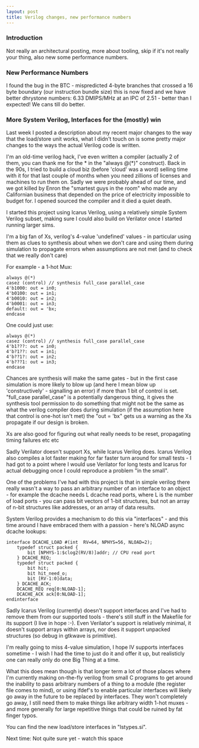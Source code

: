 ```yaml
---
layout: post
title: Verilog changes, new performance numbers
---
```


### Introduction

Not really an architectural posting, more about tooling, skip if it's not really your thing, also new
some performance numbers.

### New Performance Numbers

I found the bug in the BTC - mispredicted 4-byte branches that crossed a 16 byte boundary (our
instruction bundle size) this is now fixed and we have better dhrystone numbers: 6.33 DMIPS/MHz
at an IPC of 2.51 - better than I expected! We cans till do better.

### More System Verilog, Interfaces for the (mostly) win

Last week I posted a description about my recent major changes to the way that the load/store
unit works, what I didn't touch on is some pretty major changes to the ways the actual Verilog code 
is written.

I'm an old-time verilog hack, I've even written a compiler (actually 2 of them, you can
thank me for the \* in the "always @(\*)" construct). Back in the
90s, I tried to build a cloud biz (before 'cloud' was a word) selling time with it for that last
couple of months when you need zillions of licenses and machines to run them on. Sadly we were
probably ahead of our time, and we got killed by Enron the "smartest guys in the room" who made 
any Californian business that depended on the price of electricity impossible to budget for. I
opened sourced the compiler and it died a quiet death.

I started this project using Icarus Verilog, using a relatively simple System Verilog subset,
making sure I could also build on Verilator once I started running larger sims.

I'm a big fan of Xs, verilog's 4-value 'undefined' values - in particular using them as clues to
synthesis about when we don't care and using them during simulation to propagate errors when
assumptions are not met (and to check that we really don't care)

For example - a 1-hot Mux:

	always @(*)
	casez (control) // synthesis full_case parallel_case
	4'b1000: out = in0;
	4'b0100: out = in1;
	4'b0010: out = in2;
	4'b0001: out = in3;
	default: out = 'bx;
	endcase

One could just use:

	always @(*) 
	casez (control) // synthesis full_case parallel_case
	4'b1???: out = in0;
	4'b?1??: out = in1;
	4'b??1?: out = in2;
	4'b???1: out = in3;
	endcase

Chances are synthesis will make the same gates - but in the first case simulation is more likely to blow up
(and here I mean blow up 'constructively' - signalling an error) if more than 1 bit of
control is set. "full_case parallel_case" is a potentially dangerous thing, it gives the synthesis tool
permission to do something that might not be the same as what the verilog compiler does during simulation
(if the assumption here that control is one-hot isn't met) the "out = 'bx" gets us a warning as the Xs 
propagate if our design is broken.

Xs are also good for figuring out what really needs to be reset, propagating timing failures etc etc

Sadly Verilator doesn't support Xs, while Icarus Verilog does. Icarus Verilog also compiles
a lot faster making for far faster turn around for small tests - I had got to a point where I would
use Verilator for long tests and Icarus for actual debugging once I could reproduce a problem "in the
small".

One of the problems I've had with this project is that in simple verilog there really wasn't a
way to pass an arbitrary
number of an interface to an object - for example the dcache needs L dcache read ports, where L is the
number of load ports - you can pass bit vectors of 1-bit structures, but not an array of n-bit structures
like addresses, or an array of data results.

System Verilog provides a mechanism to do this via "interfaces" - and this time around I have embraced them
with a passion - here's NLOAD async dcache lookups:

	interface DCACHE_LOAD #(int  RV=64, NPHYS=56, NLOAD=2);     
		typedef struct packed {
			bit [NPHYS-1:$clog2(RV/8)]addr; // CPU read port
		} DCACHE_REQ;
		typedef struct packed {
			bit hit;
			bit hit_need_o;                                     
			bit [RV-1:0]data;
		} DCACHE_ACK;
		DCACHE_REQ req[0:NLOAD-1];
		DCACHE_ACK ack[0:NLOAD-1];
	endinterface

Sadly Icarus Verilog (currently) doesn't support interfaces and I've had to remove them from our
supported tools - there's still stuff in the Makefile for its support (I live in hope :-). Even Verilator's
support is relatively minimal, it doesn't support arrays within arrays, nor does it support
unpacked structures (so debug in gtkwave is primitive).

I'm really going to miss 4-value simulation, I hope IV supports interfaces sometime - I wish
I had the time to just do it and offer it up, but realisticly one can really only do one Big Thing at a time.

What this does mean though is that longer term a lot of those places where I'm currently making
on-the-fly verilog from small C programs to get around the inability to pass arbitrary numbers
of a thing to a module (the register file comes to mind), or using ifdef's to enable
particular interfaces will likely go away in the future to be replaced by interfaces. They won't completely
go away, I still need them to make things like arbitrary width 1-hot muxes - and more generally
for large repetitive things that could be ruined by fat finger typos.

You can find the new load/store interfaces in "lstypes.si".


Next time: Not quite sure yet - watch this space
